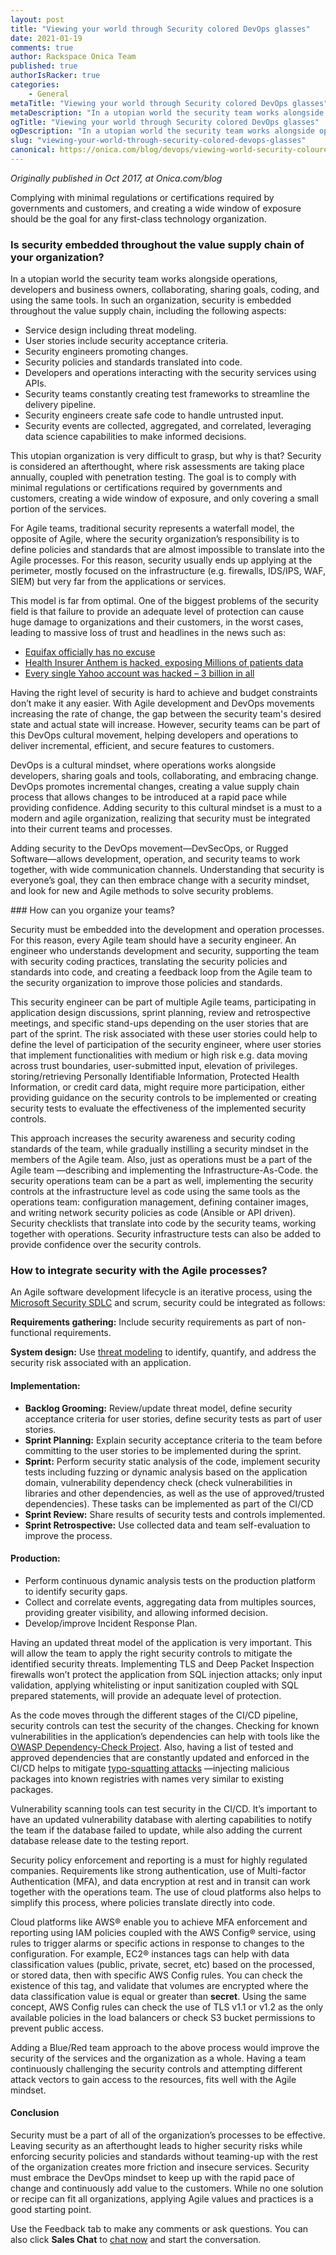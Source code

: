 ```yaml
---
layout: post
title: "Viewing your world through Security colored DevOps glasses"
date: 2021-01-19
comments: true
author: Rackspace Onica Team
published: true
authorIsRacker: true
categories:
    - General
metaTitle: "Viewing your world through Security colored DevOps glasses"
metaDescription: "In a utopian world the security team works alongside operations, developers and business owners, collaborating, sharing goals, coding and using the same tools. In such an organization, security is embedded throughout the value supply chain. Complying with minimal regulations or certifications required by governments and customers, and creating a wide window of exposure should be the goal for any first-class technology organization."
ogTitle: "Viewing your world through Security colored DevOps glasses"
ogDescription: "In a utopian world the security team works alongside operations, developers and business owners, collaborating, sharing goals, coding and using the same tools. In such an organization, security is embedded throughout the value supply chain. Complying with minimal regulations or certifications required by governments and customers, and creating a wide window of exposure should be the goal for any first-class technology organization."
slug: "viewing-your-world-through-security-colored-devops-glasses"
canonical: https://onica.com/blog/devops/viewing-world-security-coloured-devops-glasses/
---
```


*Originally published in Oct 2017, at Onica.com/blog*

Complying with minimal regulations or certifications required by governments and customers, and creating a wide window of exposure should be the goal for any first-class technology organization. 

<!--more-->

### Is security embedded throughout the value supply chain of your organization?

In a utopian world the security team works alongside operations, developers and business owners, collaborating, sharing goals, coding, and using the same tools. In such an organization, security is embedded throughout the value supply chain, including the following aspects:

- Service design including threat modeling.
- User stories include security acceptance criteria.
- Security engineers promoting changes.
- Security policies and standards translated into code.
- Developers and operations interacting with the security services using APIs.
- Security teams constantly creating test frameworks to streamline the delivery pipeline.
- Security engineers create safe code to handle untrusted input.
- Security events are collected, aggregated, and correlated, leveraging data science capabilities to make informed decisions.

This utopian organization is very difficult to grasp, but why is that? Security is considered an afterthought, where risk assessments are taking place annually, coupled with penetration testing. The goal is to comply with minimal regulations or certifications required by governments and customers, creating a wide window of exposure, and only covering a small portion of the services.

For Agile teams, traditional security represents a waterfall model, the opposite of Agile, where the security organization’s responsibility is to define policies and standards that are almost impossible to translate into the Agile processes.  For this reason, security usually ends up applying at the perimeter, mostly focused on the infrastructure (e.g. firewalls, IDS/IPS, WAF, SIEM) but very far from the applications or services.

This model is far from optimal. One of the biggest problems of the security field is that failure to provide an adequate level of protection can cause huge damage to organizations and their customers, in the worst cases, leading to massive loss of trust and headlines in the news such as:

- [Equifax officially has no excuse](https://www.wired.com/story/equifax-breach-no-excuse/)
- [Health Insurer Anthem is hacked, exposing Millions of patients data](https://www.wired.com/2015/02/breach-health-insurer-exposes-sensitive-data-millions-patients/)
- [Every single Yahoo account was hacked – 3 billion in all](https://money.cnn.com/2017/10/03/technology/business/yahoo-breach-3-billion-accounts/index.html)

Having the right level of security is hard to achieve and budget constraints don’t make it any easier. With Agile development and DevOps movements increasing the rate of change, the gap between the security team's desired state and actual state will increase. However, security teams can be part of this DevOps cultural movement, helping developers and operations to deliver incremental, efficient, and secure features to customers.

DevOps is a cultural mindset, where operations works alongside developers, sharing goals and tools, collaborating, and embracing change. DevOps promotes incremental changes, creating a value supply chain process that allows changes to be introduced at a rapid pace while providing confidence. Adding security to this cultural mindset is a must to a modern and agile organization, realizing that security must be integrated into their current teams and processes.

Adding security to the DevOps movement—DevSecOps, or Rugged Software—allows development, operation, and security teams to work together, with wide communication channels. Understanding that security is everyone’s goal, they can then embrace change with a security mindset, and look for new and Agile methods to solve security problems.

### How can you organize your teams?

Security must be embedded into the development and operation processes. For this reason, every Agile team should have a security engineer. An engineer who understands development and security, supporting the team with security coding practices, translating the security policies and standards into code, and creating a feedback loop from the Agile team to the security organization to improve those policies and standards.

This security engineer can be part of multiple Agile teams, participating in application design discussions, sprint planning, review and retrospective meetings, and specific stand-ups depending on the user stories that are part of the sprint. The risk associated with these user stories could help to define the level of participation of the security engineer, where user stories that implement functionalities with medium or high risk e.g. data moving across trust boundaries, user-submitted input, elevation of privileges. storing/retrieving Personally Identifiable Information, Protected Health Information, or credit card data, might require more participation, either providing guidance on the security controls to be implemented or creating security tests to evaluate the effectiveness of the implemented security controls.

This approach increases the security awareness and security coding standards of the team, while gradually instilling a security mindset in the members of the Agile team. Also, just as operations must be a part of the Agile team &mdash;describing and implementing the Infrastructure-As-Code. the security operations team can be a part as well, implementing the security controls at the infrastructure level as code using the same tools as the operations team: configuration management, defining container images, and writing network security policies as code (Ansible or API driven). Security checklists that translate into code by the security teams, working together with operations. Security infrastructure tests can also be added to provide confidence over the security controls.

### How to integrate security with the Agile processes?

An Agile software development lifecycle is an iterative process, using the [Microsoft Security SDLC](https://www.microsoft.com/en-us/securityengineering/sdl/) and scrum, security could be integrated as follows:

**Requirements gathering:** Include security requirements as part of non-functional requirements.

**System design:** Use [threat modeling](https://owasp.org/www-community/Application_Threat_Modeling) to identify, quantify, and address the security risk associated with an application.

#### Implementation:

- **Backlog Grooming:** Review/update threat model, define security acceptance criteria for user stories, define security tests as part of user stories.
- **Sprint Planning:** Explain security acceptance criteria to the team before committing to the user stories to be implemented during the sprint.
- **Sprint:** Perform security static analysis of the code, implement security tests including fuzzing or dynamic analysis based on the application domain, vulnerability dependency check (check vulnerabilities in libraries and other dependencies, as well as the use of approved/trusted dependencies). These tasks can be implemented as part of the CI/CD
- **Sprint Review:** Share results of security tests and controls implemented.
- **Sprint Retrospective:** Use collected data and team self-evaluation to improve the process.

#### Production:

- Perform continuous dynamic analysis tests on the production platform to identify security gaps.
- Collect and correlate events, aggregating data from multiples sources, providing greater visibility, and allowing informed decision.
- Develop/improve Incident Response Plan.

Having an updated threat model of the application is very important. This will allow the team to apply the right security controls to mitigate the identified security threats. Implementing TLS and Deep Packet Inspection firewalls won’t protect the application from SQL injection attacks; only input validation, applying whitelisting or input sanitization coupled with SQL prepared statements, will provide an adequate level of protection.

As the code moves through the different stages of the CI/CD pipeline, security controls can test the security of the changes. Checking for known vulnerabilities in the application’s dependencies can help with tools like the [OWASP Dependency-Check Project](https://owasp.org/www-project-dependency-check/). Also, having a list of tested and approved dependencies that are constantly updated and enforced in the CI/CD helps to mitigate [typo-squatting attacks](https://www.csoonline.com/article/3214624/malicious-code-in-the-node-js-npm-registry-shakes-open-source-trust-model.html) &mdash;injecting malicious packages into known registries with names very similar to existing packages.

Vulnerability scanning tools can test security in the CI/CD. It’s important to have an updated vulnerability database with alerting capabilities to notify the team if the database failed to update, while also adding the current database release date to the testing report.

Security policy enforcement and reporting is a must for highly regulated companies. Requirements like strong authentication, use of Multi-factor Authentication (MFA), and data encryption at rest and in transit can work together with the operations team. The use of cloud platforms also helps to simplify this process, where policies translate directly into code.

Cloud platforms like AWS&reg; enable you to achieve MFA enforcement and reporting using IAM policies coupled with the AWS Config&reg; service, using rules to trigger alarms or specific actions in response to changes to the configuration. For example, EC2&reg; instances tags can help with data classification values (public, private, secret, etc) based on the processed, or stored data, then with specific AWS Config rules. You can check the existence of this tag, and validate that volumes are encrypted where the data classification value is equal or greater than **secret**. Using the same concept, AWS Config rules can check the use of TLS v1.1 or v1.2 as the only available policies in the load balancers or check S3 bucket permissions to prevent public access.

Adding a Blue/Red team approach to the above process would improve the security of the services and the organization as a whole. Having a team continuously challenging the security controls and attempting different attack vectors to gain access to the resources, fits well with the Agile mindset.

#### Conclusion

Security must be a part of all of the organization’s processes to be effective. Leaving security as an afterthought leads to higher security risks while enforcing security policies and standards without teaming-up with the rest of the organization creates more friction and insecure services. Security must embrace the DevOps mindset to keep up with the rapid pace of change and continuously add value to the customers. While no one solution or recipe can fit all organizations, applying Agile values and practices is a good starting point.

Use the Feedback tab to make any comments or ask questions. You can also click
**Sales Chat** to [chat now](https://www.rackspace.com/) and start the conversation.




